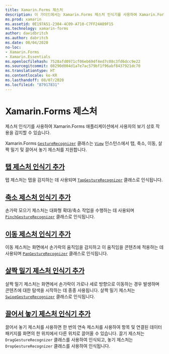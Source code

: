 ```yaml
---
title: Xamarin.Forms 제스처
description: 이 가이드에서는 Xamarin.Forms 제스처 인식기를 사용하여 Xamarin.Forms 애플리케이션에서 사용자의 보기 상호 작용을 감지할 수 있습니다.
ms.prod: xamarin
ms.assetid: 0E197A51-2304-4C09-A710-C7FF24A89F15
ms.technology: xamarin-forms
author: davidbritch
ms.author: dabritch
ms.date: 08/04/2020
no-loc:
- Xamarin.Forms
- Xamarin.Essentials
ms.openlocfilehash: 7528afd0971cf06eb69df4ed7c08c3fd6dcc9e22
ms.sourcegitcommit: 08290d004d1a7e7ac579bf1f96abf8437921dc70
ms.translationtype: HT
ms.contentlocale: ko-KR
ms.lasthandoff: 08/07/2020
ms.locfileid: "87917831"
---
```

# <a name="no-locxamarinforms-gestures"></a>Xamarin.Forms 제스처

제스처 인식기를 사용하여 Xamarin.Forms 애플리케이션에서 사용자의 보기 상호 작용을 감지할 수 있습니다.

Xamarin.Forms [`GestureRecognizer`](xref:Xamarin.Forms.GestureRecognizer) 클래스는 [`View`](xref:Xamarin.Forms.View) 인스턴스에서 탭, 축소, 이동, 살짝 밀기 및 끌어서 놓기 제스처를 지원합니다.

## <a name="add-a-tap-gesture-recognizer"></a>[탭 제스처 인식기 추가](tap.md)

탭 제스처는 탭을 감지하는 데 사용되며 [`TapGestureRecognizer`](xref:Xamarin.Forms.TapGestureRecognizer) 클래스로 인식됩니다.

## <a name="add-a-pinch-gesture-recognizer"></a>[축소 제스처 인식기 추가](pinch.md)

손가락 모으기 제스처는 대화형 확대/축소 작업을 수행하는 데 사용되며 [`PinchGestureRecognizer`](xref:Xamarin.Forms.PinchGestureRecognizer) 클래스로 인식됩니다.

## <a name="add-a-pan-gesture-recognizer"></a>[이동 제스처 인식기 추가](pan.md)

이동 제스처는 화면에서 손가락의 움직임을 감지하고 이 움직임을 콘텐츠에 적용하는 데 사용되며 [`PanGestureRecognizer`](xref:Xamarin.Forms.PanGestureRecognizer) 클래스로 인식됩니다.

## <a name="add-a-swipe-gesture-recognizer"></a>[살짝 밀기 제스처 인식기 추가](swipe.md)

살짝 밀기 제스처는 화면에서 손가락이 가로나 세로 방향으로 이동하는 경우 발생하며 콘텐츠에 대한 탐색을 시작하는 데 종종 사용됩니다. 살짝 밀기 제스처는 [`SwipeGestureRecognizer`](xref:Xamarin.Forms.SwipeGestureRecognizer) 클래스로 인식됩니다.

## <a name="add-a-drag-and-drop-gesture-recognizer"></a>[끌어서 놓기 제스처 인식기 추가](drag-and-drop.md)

끌어서 놓기 제스처를 사용하면 한 번의 연속 제스처를 사용하여 항목 및 연결된 데이터 패키지를 화면의 한 위치에서 다른 위치로 끌어올 수 있습니다. 끌기 제스처는 `DragGestureRecognizer` 클래스를 사용하여 인식되고, 놓기 제스처는 `DropGestureRecognizer` 클래스를 사용하여 인식됩니다.
